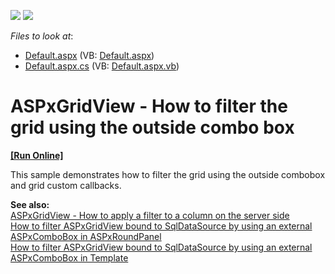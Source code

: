 <!-- default badges list -->
[![](https://img.shields.io/badge/Open_in_DevExpress_Support_Center-FF7200?style=flat-square&logo=DevExpress&logoColor=white)](https://supportcenter.devexpress.com/ticket/details/E142)
[![](https://img.shields.io/badge/📖_How_to_use_DevExpress_Examples-e9f6fc?style=flat-square)](https://docs.devexpress.com/GeneralInformation/403183)
<!-- default badges end -->
<!-- default file list -->
*Files to look at*:

* [Default.aspx](./CS/WebSite/Default.aspx) (VB: [Default.aspx](./VB/WebSite/Default.aspx))
* [Default.aspx.cs](./CS/WebSite/Default.aspx.cs) (VB: [Default.aspx.vb](./VB/WebSite/Default.aspx.vb))
<!-- default file list end -->
# ASPxGridView - How to filter the grid using the outside combo box
<!-- run online -->
**[[Run Online]](https://codecentral.devexpress.com/e142/)**
<!-- run online end -->


<p>This sample demonstrates how to filter the grid using the outside combobox and grid custom callbacks.</p><p><strong>See also:<br />
</strong><a href="https://www.devexpress.com/Support/Center/p/E3582">ASPxGridView - How to apply a filter to a column on the server side</a><br />
<a href="https://www.devexpress.com/Support/Center/p/E2040">How to filter ASPxGridView bound to SqlDataSource by using an external ASPxComboBox in ASPxRoundPanel</a><br />
<a href="https://www.devexpress.com/Support/Center/p/E2041">How to filter ASPxGridView bound to SqlDataSource by using an external ASPxComboBox in Template</a></p>

<br/>


